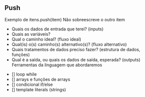 ## Push
Exemplo de itens.push(item)
Não sobreescreve o outro item

- Quais os dados de entrada que terei? (inputs)
- Quais as variáveis?
- Qual o caminho ideal? (fluxo ideal)
- Qual(is) o(s) caminho(s) alternativo(s)? (fluxo alternativo)
- Quais tratamentos de dados preciso fazer? (estrutura de dados, funções)
- Qual é a saída, ou quais os dados de saída, esperada? (outputs)
Ferramentas da linguagem que abordaremos
* [] loop while
* [] arrays e funções de arrays
* [] condicional if/else
* [] template literals (strings)

